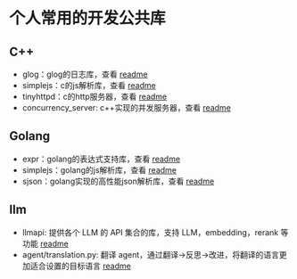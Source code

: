 # 个人常用的开发公共库

## C++
- glog：glog的日志库，查看 [readme](c++/glog/readme.md)
- simplejs：c的js解析库，查看 [readme](c++/simplejs/readme.md)
- tinyhttpd：c的http服务器，查看 [readme](c++/tinyhttpd/readme.md)
- concurrency_server: c++实现的并发服务器，查看 [readme](c++/concurrency_server/readme.md)

## Golang
- expr：golang的表达式支持库，查看 [readme](go/expr/readme.md)
- simplejs：golang的js解析库，查看 [readme](go/simplejs/readme.md)
- sjson：golang实现的高性能json解析库，查看 [readme](https://github.com/linkxzhou/sjson)

## llm
- llmapi: 提供各个 LLM 的 API 集合的库，支持 LLM，embedding，rerank 等功能 [readme](llm/llmapi/readme.md)
- agent/translation.py: 翻译 agent，通过翻译->反思->改进，将翻译的语言更加适合设置的目标语言 [readme](llm/agent/translation_readme.md)